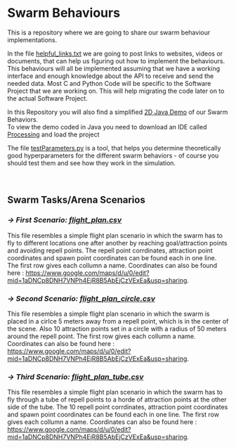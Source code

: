 # Swarm Behaviours
This is a repository where we are going to share our swarm behaviour implementations.

In the file [helpful_links.txt](helpful_links.txt) we are going to post links to websites, videos or documents, that can help us figuring out how to implement the behaviours.
This behaviours will all be implemented assuming that we have a working interface and enough knowledge about the API to receive and send the needed data.
Most C and Python Code will be specific to the Software Project that we are working on.
This will help migrating the code later on to the actual Software Project.

In this Repository you will also find a simplified [2D Java Demo](Java-Demo) of our Swarm Behaviors.<br>
To view the demo coded in Java you need to download an IDE called [Processing](https://processing.org/download/) and load the project

The file [testParameters.py](testParameters.py) is a tool, that helps you determine theoretically good hyperparameters for the different swarm behaviors - of course you should test them and see how they work in the simulation.<br><br><br>


## Swarm Tasks/Arena Scenarios
### *-> First Scenario: [flight_plan.csv](Project-Code/Scenarios/flight_plan.csv)*
This file resembles a simple flight plan scenario in which the swarm has to fly to different locations one after another by reaching goal/attraction points and avoiding repell points. The repell point corrdinates, attraction point coordinates and spawn point coordinates can be found each in one line. The first row gives each collumn a name. Coordinates can also be found here : https://www.google.com/maps/d/u/0/edit?mid=1aDNCp8DNH7VNPh4EjR8B5AbEjCzVExEa&usp=sharing.

### *-> Second Scenario: [flight_plan_circle.csv](Project-Code/Scenarios/flight_plan_circle.csv)*
This file resembles a simple flight plan scenario in which the swarm is placed in a cirlce 5 meters away from a repell point, which is in the center of the scene. Also 10 attraction points set in a circle with a radius of 50 meters around the repell point. The first row gives each collumn a name. Coordinates can also be found here : https://www.google.com/maps/d/u/0/edit?mid=1aDNCp8DNH7VNPh4EjR8B5AbEjCzVExEa&usp=sharing.

### *-> Third Scenario: [flight_plan_tube.csv](Project-Code/Scenarios/flight_plan_tube.csv)*
This file resembles a simple flight plan scenario in which the swarm has to fly through a tube of repell points to a horde of attraction points at the other side of the tube. The  10 repell point corrdinates, attraction point coordinates and spawn point coordinates can be found each in one line. The first row gives each collumn a name. Coordinates can also be found here : https://www.google.com/maps/d/u/0/edit?mid=1aDNCp8DNH7VNPh4EjR8B5AbEjCzVExEa&usp=sharing.
